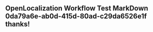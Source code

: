 <properties
ms.topic="hero-topic"
ms.test1="hero-topic"
ms.test2="test"/>

## OpenLocalization Workflow Test MarkDown 0da79a6e-ab0d-415d-80ad-c29da6526e1f thanks!
<!--HONumber=Mar16_HO4-->
